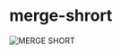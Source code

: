 # merge-shrort
![MERGE SHORT](https://user-images.githubusercontent.com/96373369/198889260-a1e4aa9c-a387-4ebf-adcc-8a1dafd9a925.png)
